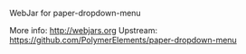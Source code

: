 WebJar for paper-dropdown-menu

More info: http://webjars.org
Upstream:  https://github.com/PolymerElements/paper-dropdown-menu